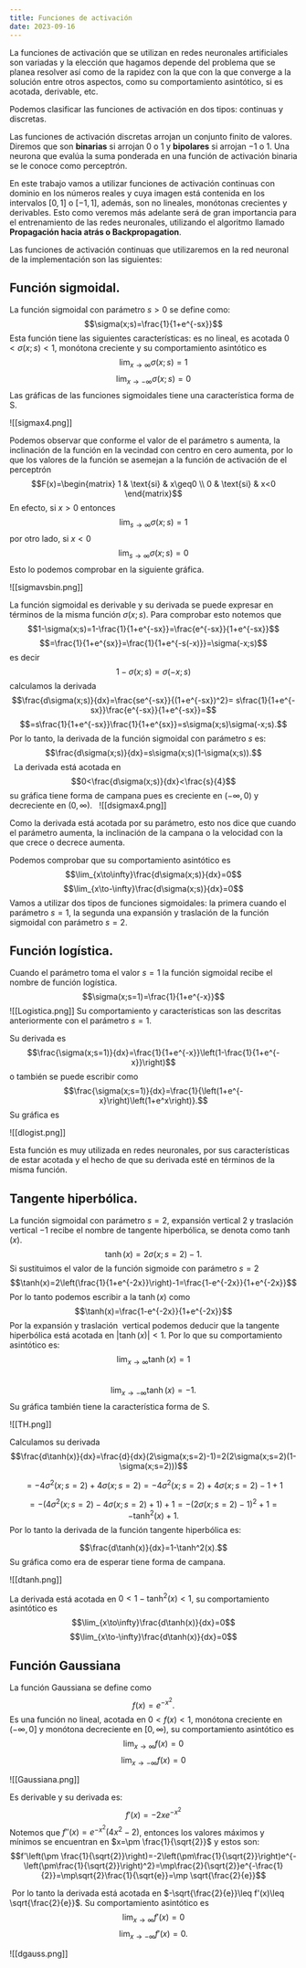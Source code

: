 ```yaml
---
title: Funciones de activación
date: 2023-09-16
---
```

La funciones de activación que se utilizan en redes neuronales artificiales son variadas y la elección que hagamos depende del problema que se planea resolver así como de la rapidez con la que con la que converge a la solución entre otros aspectos, como su comportamiento asintótico, si es acotada, derivable, etc.

Podemos clasificar las funciones de activación en dos tipos: continuas y discretas.

Las funciones de activación discretas arrojan un conjunto finito de valores. Diremos que son **binarias** si arrojan $0$ o $1$ y **bipolares** si arrojan $−1$ o $1$. Una neurona que evalúa la suma ponderada en una función de activación binaria se le conoce como perceptrón.

En este trabajo vamos a utilizar funciones de activación continuas con dominio en los números reales y cuya imagen está contenida en los intervalos $[0, 1]$ o $[−1, 1]$, además, son no lineales, monótonas crecientes y derivables. Esto como veremos más adelante será de gran importancia para el entrenamiento de las redes neuronales, utilizando el algoritmo llamado **Propagación hacia atrás o Backpropagation**.

Las funciones de activación continuas que utilizaremos en la red neuronal de la implementación son las siguientes:

## Función sigmoidal.
La función sigmoidal con parámetro $s > 0$ se define como:
$$\sigma(x;s)=\frac{1}{1+e^{-sx}}$$
Esta función tiene las siguientes características: es no lineal, es acotada $0 < \sigma(x; s) < 1$, monótona creciente y su comportamiento asintótico es
$$\lim_{x\to\infty}\sigma(x;s)=1$$
$$\lim_{x\to-\infty}\sigma(x;s)=0$$
Las gráficas de las funciones sigmoidales tiene una característica forma de S.

![[sigmax4.png]]

Podemos observar que conforme el valor de el parámetro s aumenta, la inclinación de la función en la vecindad con centro en cero aumenta, por lo que los valores de la función se asemejan a la función de activación de el perceptrón
$$F(x)=\begin{matrix}
1 & \text{si} & x\geq0 \\
0 & \text{si} & x<0
\end{matrix}$$
En efecto, si $x > 0$ entonces
$$\lim_{s\to\infty}\sigma(x;s)=1$$
por otro lado, si $x < 0$
$$\lim_{s\to\infty}\sigma(x;s)=0$$
Esto lo podemos comprobar en la siguiente gráfica.

![[sigmavsbin.png]]

La función sigmoidal es derivable y su derivada se puede expresar en términos de la misma función $\sigma(x; s)$. Para comprobar esto notemos que
$$1-\sigma(x;s)=1-\frac{1}{1+e^{-sx}}=\frac{e^{-sx}}{1+e^{-sx}}$$
$$=\frac{1}{1+e^{sx}}=\frac{1}{1+e^{-s(-x)}}=\sigma(-x;s)$$
es decir
$$1-\sigma(x;s)=\sigma(-x;s)$$
calculamos la derivada
$$\frac{d\sigma(x;s)}{dx}=\frac{se^{-sx}}{(1+e^{-sx})^2}= s\frac{1}{1+e^{-sx}}\frac{e^{-sx}}{1+e^{-sx}}=$$
$$=s\frac{1}{1+e^{-sx}}\frac{1}{1+e^{sx}}=s\sigma(x;s)\sigma(-x;s).$$
Por lo tanto, la derivada de la función sigmoidal con parámetro $s$ es:
  $$\frac{d\sigma(x;s)}{dx}=s\sigma(x;s)(1-\sigma(x;s)).$$
  La derivada está acotada en $$0<\frac{d\sigma(x;s)}{dx}<\frac{s}{4}$$ su gráfica tiene forma de campana pues es creciente en $(−\infty, 0)$ y decreciente en $(0,\infty)$.
  ![[dsigmax4.png]]

Como la derivada está acotada por su parámetro, esto nos dice que cuando el parámetro aumenta, la inclinación de la campana o la velocidad con la que crece o decrece aumenta.

Podemos comprobar que su comportamiento asintótico es
$$\lim_{x\to\infty}\frac{d\sigma(x;s)}{dx}=0$$
$$\lim_{x\to-\infty}\frac{d\sigma(x;s)}{dx}=0$$
Vamos a utilizar dos tipos de funciones sigmoidales: la primera cuando el parámetro $s = 1$, la segunda una expansión y traslación de la función sigmoidal con parámetro $s = 2$.
## Función logística.
Cuando el parámetro toma el valor $s = 1$ la función sigmoidal recibe el nombre de función logística.
$$\sigma(x;s=1)=\frac{1}{1+e^{-x}}$$
![[Logistica.png]]
Su comportamiento y características son las descritas anteriormente con el parámetro $s = 1$.

Su derivada es
$$\frac{\sigma(x;s=1)}{dx}=\frac{1}{1+e^{-x}}\left(1-\frac{1}{1+e^{-x}}\right)$$
o también se puede escribir como
$$\frac{\sigma(x;s=1)}{dx}=\frac{1}{\left(1+e^{-x}\right)\left(1+e^x\right)}.$$
Su gráfica es

![[dlogist.png]]

Esta función es muy utilizada en redes neuronales, por sus características de estar acotada y el hecho de que su derivada esté en términos de la misma función.

## Tangente hiperbólica.
La función sigmoidal con parámetro $s = 2$, expansión vertical $2$ y traslación vertical $−1$ recibe el nombre de tangente hiperbólica, se denota como $\tanh(x)$.
$$\tanh(x)=2\sigma(x;s=2)-1.$$
Si sustituimos el valor de la función sigmoide con parámetro $s=2$
$$\tanh(x)=2\left(\frac{1}{1+e^{-2x}}\right)-1=\frac{1-e^{-2x}}{1+e^{-2x}}$$
Por lo tanto podemos escribir a la $\tanh(x)$ como
$$\tanh(x)=\frac{1-e^{-2x}}{1+e^{-2x}}$$
Por la expansión y traslación  vertical podemos deducir que la tangente hiperbólica está acotada en $|\tanh(x)|<1$. Por lo que su comportamiento asintótico es:
$$\displaystyle\lim_{x\to\infty}\tanh(x)=1$$  $$\displaystyle\lim_{x\to-\infty}\tanh(x)=-1.$$
Su gráfica también tiene la característica forma de S.

![[TH.png]]

Calculamos su derivada
$$\frac{d\tanh(x)}{dx}=\frac{d}{dx}(2\sigma(x;s=2)-1)=2(2\sigma(x;s=2)(1-\sigma(x;s=2)))$$

$$=-4\sigma^2(x;s=2)+4\sigma(x;s=2)=-4\sigma^2(x;s=2)+4\sigma(x;s=2)-1+1$$

$$=-(4\sigma^2(x;s=2)-4\sigma(x;s=2)+1)+1=-(2\sigma(x;s=2)-1)^2+1=-\tanh^2(x)+1.$$
Por lo tanto la derivada de la función tangente hiperbólica es:

$$\frac{d\tanh(x)}{dx}=1-\tanh^2(x).$$
Su gráfica como era de esperar tiene forma de campana.

![[dtanh.png]]

La derivada está acotada en $0<1-\tanh^2(x)<1$, su comportamiento asintótico es
$$\lim_{x\to\infty}\frac{d\tanh(x)}{dx}=0$$
$$\lim_{x\to-\infty}\frac{d\tanh(x)}{dx}=0$$
## Función Gaussiana

La función Gaussiana se define como
$$f(x)=e^{-x^2}.$$
Es una función no lineal, acotada en $0<f(x)<1$, monótona creciente en $(-\infty,0]$ y monótona decreciente en $[0,\infty)$, su comportamiento asintótico es
$$\lim_{x\to\infty}f(x)=0$$
$$\lim_{x\to-\infty}f(x)=0$$

![[Gaussiana.png]]

Es derivable y su derivada es:
$$f'(x)=-2xe^{-x^2}$$
Notemos que $f''(x)=e^{-x^2}(4x^2-2)$, entonces los valores máximos y mínimos se encuentran en $x=\pm \frac{1}{\sqrt{2}}$ y estos son:
$$f'\left(\pm \frac{1}{\sqrt{2}}\right)=-2\left(\pm\frac{1}{\sqrt{2}}\right)e^{-\left(\pm\frac{1}{\sqrt{2}}\right)^2}=\mp\frac{2}{\sqrt{2}}e^{-\frac{1}{2}}=\mp\sqrt{2}\frac{1}{\sqrt{e}}=\mp \sqrt{\frac{2}{e}}$$

 Por lo tanto la derivada está acotada en $-\sqrt{\frac{2}{e}}\leq f'(x)\leq \sqrt{\frac{2}{e}}$.
Su comportamiento asintótico es
$$\displaystyle\lim_{x\to\infty}f'(x)=0$$
$$\displaystyle\lim_{x\to-\infty}f'(x)=0.$$

![[dgauss.png]]